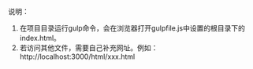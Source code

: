 说明：
1. 在项目目录运行gulp命令，会在浏览器打开gulpfile.js中设置的根目录下的index.html。
2. 若访问其他文件，需要自己补充网址。例如：http://localhost:3000/html/xxx.html
